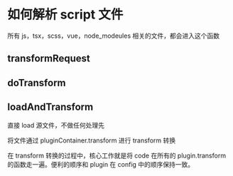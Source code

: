 # 如何解析 script 文件

所有 js，tsx，scss，vue，node_modeules 相关的文件，都会进入这个函数

## transformRequest

## doTransform

## loadAndTransform

直接 load 源文件，不做任何处理先

将文件通过 pluginContainer.transform 进行 transform 转换

在 transform 转换的过程中，核心工作就是将 code 在所有的 plugin.transform 的函数走一遍。便利的顺序和 plugin 在 config 中的顺序保持一致。
